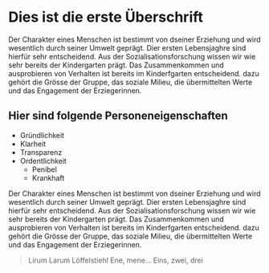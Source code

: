 # Dies ist die erste Überschrift 

Der Charakter eines Menschen ist bestimmt von dseiner Erziehung und wird wesentlich durch seiner Umwelt geprägt. Dier ersten Lebensjaghre sind hierfür sehr entscheidend. Aus der Sozialisationsforschung wissen wir wie sehr bereits der Kindergarten prägt. Das Zusammenkommen und ausprobieren von Verhalten ist bereits im Kinderfgarten entscheidend. dazu gehört die Grösse der Gruppe, das soziale Milieu, die übermittelten Werte und das Engagement der Erziegerinnen.

## Hier sind folgende Personeneigenschaften

* Gründlichkeit
* Klarheit
* Transparenz
* Ordentlichkeit
	* Penibel
	* Krankhaft

Der Charakter eines Menschen ist bestimmt von dseiner Erziehung und wird wesentlich durch seiner Umwelt geprägt. Dier ersten Lebensjaghre sind hierfür sehr entscheidend. Aus der Sozialisationsforschung wissen wir wie sehr bereits der Kindergarten prägt. Das Zusammenkommen und ausprobieren von Verhalten ist bereits im Kinderfgarten entscheidend. dazu gehört die Grösse der Gruppe, das soziale Milieu, die übermittelten Werte und das Engagement der Erziegerinnen.
> Lirum Larum Löffelstiehl
> Ene, mene...
> Eins, zwei, drei

<p><img alt="" src="https://open.hpi.de/piwik/piwik.php?idsite=1" style="border:0" /></p>